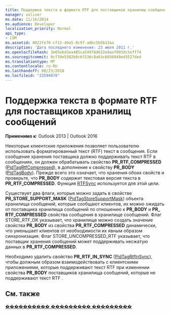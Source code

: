 ```yaml
---
title: Поддержка текста в формате RTF для поставщиков хранилищ сообщений
manager: soliver
ms.date: 11/16/2014
ms.audience: Developer
localization_priority: Normal
api_type:
- COM
ms.assetid: 0022fe70-cf11-49a5-9c97-a6bc5b5b13aa
description: 'Дата последнего изменения: 23 июля 2011 г.'
ms.openlocfilehash: 3e65ebd3ea485ca54978d622e8aaf093dc5eff74
ms.sourcegitcommit: 0cf39e5382b8c6f236c8a63c6036849ed3527ded
ms.translationtype: MT
ms.contentlocale: ru-RU
ms.lasthandoff: 08/23/2018
ms.locfileid: "22594070"
---
```

# <a name="supporting-rtf-text-for-message-store-providers"></a>Поддержка текста в формате RTF для поставщиков хранилищ сообщений

  
  
**Применимо к**: Outlook 2013 | Outlook 2016 
  
Некоторые клиентские приложения позволяет пользователю использовать форматированный текст (RTF) текст в сообщения. Если сообщение хранения поставщика должно поддерживать текст RTF в сообщениях, он должен обрабатывать свойство **PR_RTF_COMPRESSED** ([PidTagRtfCompressed](pidtagrtfcompressed-canonical-property.md)), в дополнение к свойству **PR_BODY** ([PidTagBody](pidtagbody-canonical-property.md)). Прежде всего это означает, что хранения обоих свойств и проверьте, что **PR_BODY** содержит текстовая версия текста в **PR_RTF_COMPRESSED**. Функция [RTFSync](rtfsync.md) используется для этой цели. 
  
Существует два флаги, которые можно задать в свойстве **PR_STORE_SUPPORT_MASK** ([PidTagStoreSupportMask](pidtagstoresupportmask-canonical-property.md)) объекта хранилища сообщений, которые сообщают клиентов, их можно ожидать от поставщика хранилища сообщений по отношению к **PR_BODY** и **PR_ RTF_COMPRESSED** свойства сообщения в хранилище сообщений. Флаг STORE_RTF_OK указывает, что хранилище можно создать значение свойства **PR_BODY** из свойства **PR_RTF_COMPRESSED** динамически, что уменьшает клиентов от необходимости их явным образом синхронизация. Флаг STORE_UNCOMPRESSED_RTF указывает, что поставщик хранения сообщений может поддерживать несжатую данных в **PR_RTF_COMPRESSED**.
  
Необходимо удалить свойство **PR_RTF_IN_SYNC** ([PidTagRtfInSync](pidtagrtfinsync-canonical-property.md)), чтобы должным образом взаимодействовать с клиентскими приложениями, которые поддерживают текст RTF при изменении свойства **PR_BODY** поставщиков хранилища сообщений, которые не поддерживают текст RTF . 
  
## <a name="see-also"></a>См. также



[���������� ��������� ���������](message-store-features.md)

